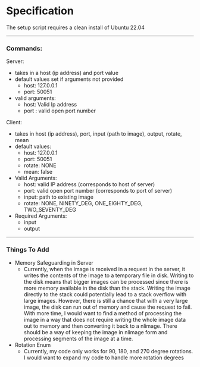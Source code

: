 # Specification
The setup script requires a clean install of Ubuntu 22.04

---
### Commands:

Server:
- takes in a host (ip address) and port value
- default values set if arguments not provided
  - host: 127.0.0.1
  - port: 50051
- valid arguments: 
  - host: Valid Ip address
  - port : valid open port number

Client:
- takes in host (ip address), port, input (path to image), output, rotate, mean
- default values:
  - host: 127.0.0.1
  - port: 50051
  - rotate: NONE
  - mean: false
- Valid Arguments:
  - host: valid IP address (corresponds to host of server)
  - port: valid open port number (corresponds to port of server)
  - input: path to existing image
  - rotate: NONE, NINETY_DEG, ONE_EIGHTY_DEG, TWO_SEVENTY_DEG
- Required Arguments:
  - input
  - output

---

### Things To Add
- Memory Safeguarding in Server
  - Currently, when the image is received in a request in the server,
  it writes the contents of the image to a temporary file in disk. 
  Writing to the disk means that bigger images can be processed since
  there is more memory available in the disk than the stack. Writing 
  the image directly to the stack could potentially lead to a stack overflow
  with large images. However, there is still a chance that with a very large image,
  the disk can run out of memory and cause the request to fail. With more time, 
  I would want to find a method of processing the image
  in a way that does not require writing the whole image data out to memory and then 
  converting it back to a nlimage. There should be a way of keeping the image in nlimage
  form and processing segments of the image at a time.
- Rotation Enum
  - Currently, my code only works for 90, 180, and 270 degree rotations. I would want to 
  expand my code to handle more rotation degrees
